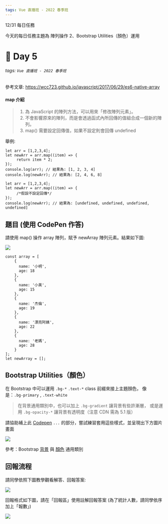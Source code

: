 ```yaml
---
tags: Vue 直播班 - 2022 春季班
---
```


12/31 每日任務

今天的每日任務主題為 陣列操作 2、Bootstrap Utilities（顏色）運用

# 🏅 Day 5
###### tags: `Vue 直播班 - 2022 春季班`

參考文章: https://wcc723.github.io/javascript/2017/06/29/es6-native-array

#### map 介紹 
> 1. 為 JavaScript 的陣列方法，可以用來「修改陣列元素」。
> 2. 不會影響原來的陣列，而是會透過函式內所回傳的值組合成一個新的陣列。
> 3. map() 需要設定回傳值，如果不設定則會回傳 undefined

舉例: 
```js=
let arr = [1,2,3,4];
let newArr = arr.map((item) => {
     return item * 2;
});
console.log(arr); // 結果為: [1, 2, 3, 4]
console.log(newArr); // 結果為: [2, 4, 6, 8]
```

```js=
let arr = [1,2,3,4];
let newArr = arr.map((item) => {
     /*假設不設定回傳*/
});
console.log(newArr); // 結果為: [undefined, undefined, undefined, undefined]
```

題目 (使用 CodePen 作答)
---
請使用 map() 操作 array 陣列，賦予 newArray 陣列元素。結果如下圖:

![](https://i.imgur.com/brnHTk5.png)

```js=
const array = [
    {
      name: '小明',
      age: 18
    },
    {
      name: '小美',
      age: 15
    },
    {
      name: '杰倫',
      age: 19
    },
    {
      name: '漂亮阿姨',
      age: 22
    },
    {
      name: '老媽',
      age: 28
    }
];
let newArray = [];
```

Bootstrap Utilities（顏色）
---
在 Bootstrap 中可以運用 `.bg-*`   `.text-*` class 前綴來接上主題顏色，
像是：`.bg-primary` , `.text-white`

> 在背景通用類別中，也可以加上 `.bg-gradient` 讓背景有些許漸層，
> 或是運用 `.bg-opacity-*` 讓背景有透明度（注意 CDN 需為 5.1 版）

請協助補上此 [Codepen](https://codepen.io/Bingbingboom/pen/QWMPBRr) `...` 的部分，嘗試練習套用這些樣式，並呈現出下方圖片畫面

![](https://i.imgur.com/tmzE8XB.png)


參考：Bootstrap [背景](https://bootstrap5.hexschool.com/docs/5.1/utilities/background/) 與 [顏色](https://bootstrap5.hexschool.com/docs/5.1/utilities/colors/) 通用類別


回報流程
---
請同學依照下圖教學觀看解答、回報答案:

![](https://i.imgur.com/QtL8zEW.png)

回報格式如下圖，請在「回報區」使用註解回報答案 (為了統計人數，請同學依序加上「報數」)

![](https://i.imgur.com/L7kyew8.png)

<!-- 解法一
function ageFilter(arr) {
  let target = arr.filter(item => item.age > 18);
  return target;
}
-->

<!-- 解法二
function ageFilter(arr) {
  let target = [];
  arr.forEach(item => {
  	if(item.age > 18) {
    	target.push(item);
    }
  })
  return target;
}

解法:使用es6模板字串符語法
let newArray = [];
newArray = array.map((item) => {
  return `${item.name} ${item.age} 歲囉`;
});

console.log(newArray);

- Bootstrap -
https://codepen.io/Bingbingboom/pen/yLomMJp

-->

